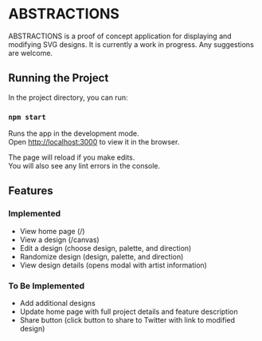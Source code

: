 # ABSTRACTIONS

ABSTRACTIONS is a proof of concept application for displaying and modifying SVG designs. It is currently a work in progress. Any suggestions are welcome.

## Running the Project

In the project directory, you can run:

### `npm start`

Runs the app in the development mode.<br>
Open [http://localhost:3000](http://localhost:3000) to view it in the browser.

The page will reload if you make edits.<br>
You will also see any lint errors in the console.

## Features

### Implemented

- View home page (/)
- View a design (/canvas)
- Edit a design (choose design, palette, and direction)
- Randomize design (design, palette, and direction)
- View design details (opens modal with artist information)

### To Be Implemented

- Add additional designs
- Update home page with full project details and feature description
- Share button (click button to share to Twitter with link to modified design)
